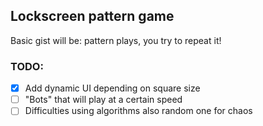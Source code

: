 ## Lockscreen pattern game

Basic gist will be: pattern plays, you try to repeat it!

### TODO: 

- [x] Add dynamic UI depending on square size
- [ ] "Bots" that will play at a certain speed
- [ ] Difficulties using algorithms also random one for chaos 
